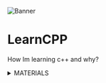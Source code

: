 ![Banner](https://cdn.discordapp.com/attachments/736633764930912257/1019461829203865640/b4e7771269b23f32.png)
# LearnCPP
How Im learning c++ and why?

<details><summary>MATERIALS</summary>

   1. [C++ Book](https://metanit.com/cpp/tutorial/1.1.php)
   1. [C++ Youtube Tutorial](https://www.youtube.com/playlist?list=PLQOaTSbfxUtCrKs0nicOg2npJQYSPGO9r)
   1. [Computer Science Books](https://drive.google.com/drive/folders/1MmUhYvgiT3GvQn1L8L6ctS3DOKfD5V1n?usp=sharing)

</details>
